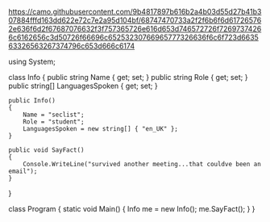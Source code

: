 https://camo.githubusercontent.com/9b4817897b616b2a4b03d55d27b41b307884fffd163dd622e72c7e2a95d104bf/68747470733a2f2f6b6f6d617265762e636f6d2f67687076632f3f757365726e616d653d746572726f72697374266c6162656c3d50726f66696c65253230766965777326636f6c6f723d663563326563267374796c653d666c6174

using System;

class Info
{
    public string Name { get; set; }
    public string Role { get; set; }
    public string[] LanguagesSpoken { get; set; }

    public Info()
    {
        Name = "seclist";
        Role = "student";
        LanguagesSpoken = new string[] { "en_UK" };
    }

    public void SayFact()
    {
        Console.WriteLine("survived another meeting...that couldve been an email");
    }
}

class Program
{
    static void Main()
    {
        Info me = new Info();
        me.SayFact();
    }
}
